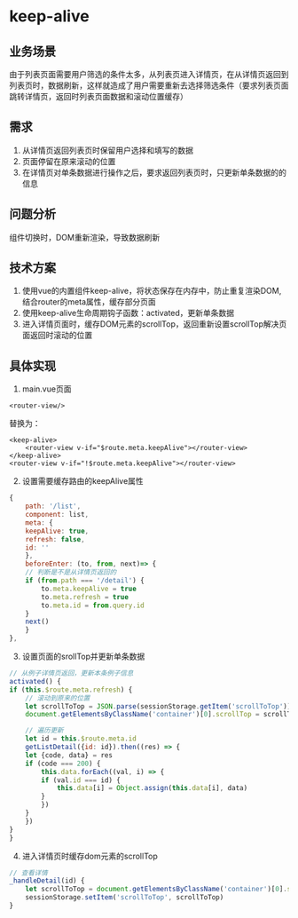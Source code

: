 # keep-alive

## 业务场景

由于列表页面需要用户筛选的条件太多，从列表页进入详情页，在从详情页返回到列表页时，数据刷新，这样就造成了用户需要重新去选择筛选条件（要求列表页面跳转详情页，返回时列表页面数据和滚动位置缓存）

## 需求

1. 从详情页返回列表页时保留用户选择和填写的数据
2. 页面停留在原来滚动的位置
3. 在详情页对单条数据进行操作之后，要求返回列表页时，只更新单条数据的的信息

## 问题分析

组件切换时，DOM重新渲染，导致数据刷新

## 技术方案

1. 使用vue的内置组件keep-alive，将状态保存在内存中，防止重复渲染DOM,结合router的meta属性，缓存部分页面
2. 使用keep-alive生命周期钩子函数：activated，更新单条数据
3. 进入详情页面时，缓存DOM元素的scrollTop，返回重新设置scrollTop解决页面返回时滚动的位置

## 具体实现

1. main.vue页面

```vue
<router-view/>
```

替换为：

```vue
<keep-alive>
    <router-view v-if="$route.meta.keepAlive"></router-view>
</keep-alive>
<router-view v-if="!$route.meta.keepAlive"></router-view>
```

2. 设置需要缓存路由的keepAlive属性

```js
{
    path: '/list',
    component: list,
    meta: {
    keepAlive: true,
    refresh: false,
    id: ''
    },
    beforeEnter: (to, from, next)=> {
    // 判断是不是从详情页返回的
    if (from.path === '/detail') {
        to.meta.keepAlive = true
        to.meta.refresh = true
        to.meta.id = from.query.id
    }
    next()
    }
},
```

3. 设置页面的srollTop并更新单条数据

```js
// 从例子详情页返回，更新本条例子信息
activated() {
if (this.$route.meta.refresh) {
    // 滚动到原来的位置
    let scrollToTop = JSON.parse(sessionStorage.getItem('scrollToTop'))
    document.getElementsByClassName('container')[0].scrollTop = scrollToTop

    // 遍历更新
    let id = this.$route.meta.id
    getListDetail({id: id}).then((res) => {
    let {code, data} = res
    if (code === 200) {
        this.data.forEach((val, i) => {
        if (val.id === id) {
            this.data[i] = Object.assign(this.data[i], data)
        }
        })
    }
    })
}
}
```
4. 进入详情页时缓存dom元素的scrollTop
```js
// 查看详情
_handleDetail(id) {
    let scrollToTop = document.getElementsByClassName('container')[0].scrollTop
    sessionStorage.setItem('scrollToTop', scrollToTop)
}
```